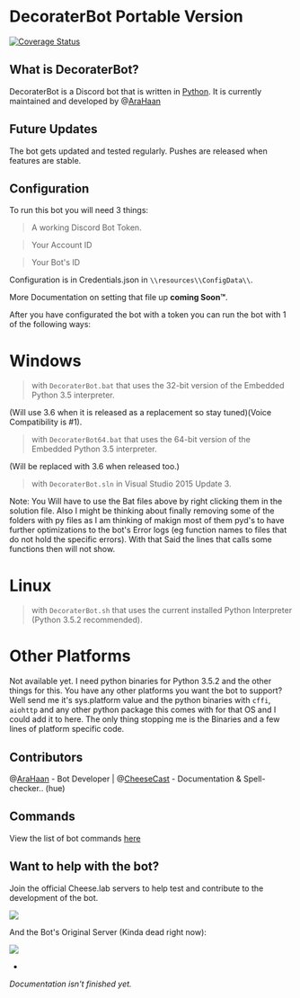 # DecoraterBot Portable Version

[![Coverage Status](https://coveralls.io/repos/github/Cheeselab/DecoraterBot/badge.svg)](https://coveralls.io/github/Cheeselab/DecoraterBot)


## What is DecoraterBot?

DecoraterBot is a Discord bot that is written in [Python](https://www.python.org/). It is currently maintained and developed by @[AraHaan](https://github.com/AraHaan)

## Future Updates

The bot gets updated and tested regularly. Pushes are released when features are stable.

## Configuration

To run this bot you will need 3 things:

> A working Discord Bot Token. 

> Your Account ID

> Your Bot's ID

Configuration is in Credentials.json in ``\\resources\\ConfigData\\``.

More Documentation on setting that file up **coming Soon™**.

After you have configurated the bot with a token you can run the bot with 1 of the following ways:

# Windows

> with ``DecoraterBot.bat`` that uses the 32-bit version of the Embedded Python 3.5 interpreter.

(Will use 3.6 when it is released as a replacement so stay tuned)(Voice Compatibility is #1).
> with ``DecoraterBot64.bat`` that uses the 64-bit version of the Embedded Python 3.5 interpreter.

(Will be replaced with 3.6 when released too.)

> with ``DecoraterBot.sln`` in Visual Studio 2015 Update 3.

Note: You Will have to use the Bat files above by right clicking them in the solution file.
Also I might be thinking about finally removing some of the folders with py files as I am thinking of makign most of them pyd's to have further optimizations to the bot's Error logs (eg function names to files that do not hold the specific errors). With that Said the lines that calls some functions then will not show.

# Linux

> with ``DecoraterBot.sh`` that uses the current installed Python Interpreter (Python 3.5.2 recommended).

# Other Platforms

Not available yet. I need python binaries for Python 3.5.2 and the other things for this.
You have any other platforms you want the bot to support? Well send me it's sys.platform value and the python binaries with ``cffi``, ``aiohttp`` and any other python package this comes with for that OS and I could add it to here. The only thing stopping me is the Binaries and a few lines of platform specific code.

## Contributors

@[AraHaan](https://github.com/AraHaan) - Bot Developer |
@[CheeseCast](https://github.com/CheeseCast) - Documentation & Spell-checker.. (hue)

## Commands

View the list of bot commands [here](https://github.com/Cheeselab/DecoraterBot/blob/Async-Portable/Commands.MD)

## Want to help with the bot? 

Join the official Cheese.lab servers to help test and contribute to the development of the bot.

[![](https://discordapp.com/api/guilds/71324306319093760/widget.png?style=banner2)](https://discord.gg/lab)

And the Bot's Original Server (Kinda dead right now):

[![](https://discordapp.com/api/guilds/121816417937915904/widget.png?style=banner2)](https://discord.gg/kSYStUq)

-

*Documentation isn't finished yet.*


